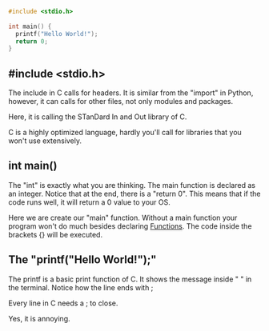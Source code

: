 ```C
#include <stdio.h>  
  
int main() {  
  printf("Hello World!");  
  return 0;  
}
```

## \#include <stdio.h>
The include in C calls for headers. It is similar from the "import" in Python, however, it can calls for other files, not only modules and packages.

Here, it is calling the STanDard In and Out library of C.

C is a highly optimized language, hardly you'll call for libraries that you won't use extensively.

## int main()

The "int" is exactly what you are thinking. The main function is declared as an integer. Notice that at the end, there is a "return 0". This means that if the code runs well, it will return a 0 value to your OS.

Here we are create our "main" function. Without a main function your program won't do much besides declaring [Functions](Functions%20in%20C.md). The code inside the brackets {} will be executed.

## The "printf("Hello World!");" 

The printf is a basic print function of C. It shows the message inside " " in the terminal. Notice how the line ends with ; 

Every line in C needs a ; to close.

Yes, it is annoying.
